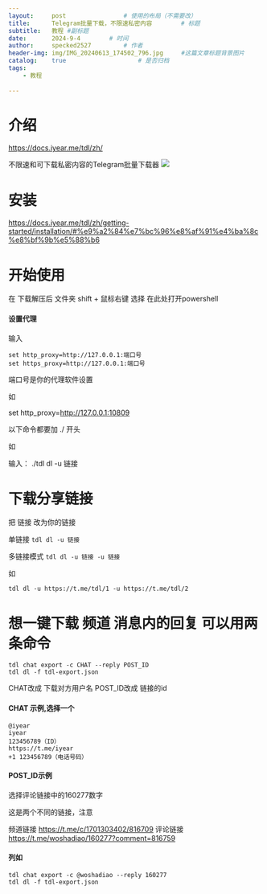 ```yaml
---
layout:     post   			    # 使用的布局（不需要改）
title:      Telegram批量下载，不限速私密内容		# 标题 
subtitle:   教程 #副标题
date:       2024-9-4		# 时间
author:     specked2527			# 作者
header-img: img/IMG_20240613_174502_796.jpg 	#这篇文章标题背景图片
catalog:    true 				    # 是否归档
tags:		
    - 教程
  
--- 
```


# 介绍
https://docs.iyear.me/tdl/zh/​

不限速和可下载私密内容的Telegram批量下载器
![](https://docs.iyear.me/tdl/img/logo.png)

# 安装
https://docs.iyear.me/tdl/zh/getting-started/installation/#%e9%a2%84%e7%bc%96%e8%af%91%e4%ba%8c%e8%bf%9b%e5%88%b6

# 开始使用
在 下载解压后 文件夹 shift + 鼠标右键 选择 在此处打开powershell

#### 设置代理

输入
```
set http_proxy=http://127.0.0.1:端口号
set https_proxy=http://127.0.0.1:端口号
```
端口号是你的代理软件设置

如

set http_proxy=http://127.0.0.1:10809

以下命令都要加 ./ 开头

如

输入： ./tdl dl -u 链接

# 下载分享链接
把 链接 改为你的链接

单链接
`tdl dl -u 链接 `

多链接模式
`tdl dl -u 链接 -u 链接`

如

`tdl dl -u https://t.me/tdl/1 -u https://t.me/tdl/2`

# 想一键下载 频道 消息内的回复 可以用两条命令

```
tdl chat export -c CHAT --reply POST_ID
tdl dl -f tdl-export.json
```
CHAT改成 下载对方用户名
POST_ID改成 链接的id

#### CHAT 示例,选择一个
```
@iyear
iyear
123456789（ID）
https://t.me/iyear
+1 123456789（电话号码）
```
#### POST_ID示例
选择评论链接中的160277数字

这是两个不同的链接，注意

频道链接
https://t.me/c/1701303402/816709
评论链接
https://t.me/woshadiao/160277?comment=816759

#### 列如
```
tdl chat export -c @woshadiao --reply 160277
tdl dl -f tdl-export.json
```





